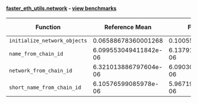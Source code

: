 #### [faster_eth_utils.network](https://github.com/BobTheBuidler/faster-eth-utils/blob/master/faster_eth_utils/network.py) - [view benchmarks](https://github.com/BobTheBuidler/faster-eth-utils/blob/master/benchmarks/test_network_benchmarks.py)

| Function | Reference Mean | Faster Mean | % Change | Speedup (%) | x Faster | Faster |
|----------|---------------|-------------|----------|-------------|----------|--------|
| `initialize_network_objects` | 0.06588678360001268 | 0.10055378718750063 | -52.62% | -34.48% | 0.66x | ❌ |
| `name_from_chain_id` | 6.099553049411842e-06 | 6.137910877655089e-06 | -0.63% | -0.62% | 0.99x | ❌ |
| `network_from_chain_id` | 6.321013886797604e-06 | 6.090301919912864e-06 | 3.65% | 3.79% | 1.04x | ✅ |
| `short_name_from_chain_id` | 6.10576599085978e-06 | 5.9671986150763735e-06 | 2.27% | 2.32% | 1.02x | ✅ |

